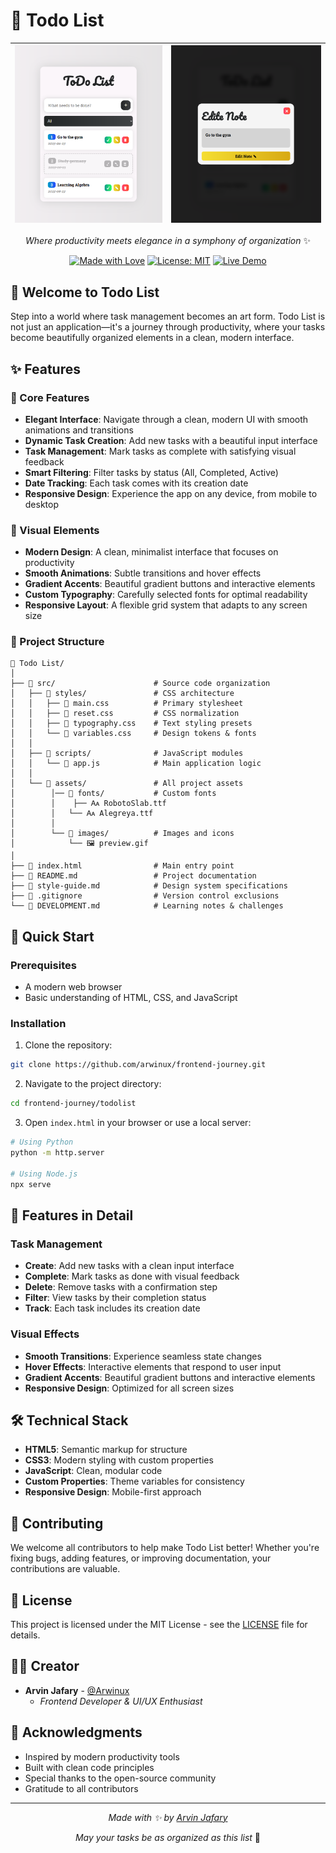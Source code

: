 # 📝 Todo List

<div align="center">


| ![Image 1](./src/assets/images/previewnote.png) | ![Image 2](./src/assets/images/editnote.png) |
|:----------------------:|:----------------------:|


_Where productivity meets elegance in a symphony of organization_ ✨

[![Made with Love](https://img.shields.io/badge/Made%20with-✨-ff69b4.svg)](https://github.com/arwinux)
[![License: MIT](https://img.shields.io/badge/License-MIT-yellow.svg)](https://opensource.org/licenses/MIT)
[![Live Demo](https://img.shields.io/badge/Live%20Demo-📝%20Todo%20List-blue)](https://arwinux.github.io/frontend-journey/02-junior/todolist/)

</div>

## 🎯 Welcome to Todo List

Step into a world where task management becomes an art form. Todo List is not just an application—it's a journey through productivity, where your tasks become beautifully organized elements in a clean, modern interface.

## ✨ Features

### 🌟 Core Features

- **Elegant Interface**: Navigate through a clean, modern UI with smooth animations and transitions
- **Dynamic Task Creation**: Add new tasks with a beautiful input interface
- **Task Management**: Mark tasks as complete with satisfying visual feedback
- **Smart Filtering**: Filter tasks by status (All, Completed, Active)
- **Date Tracking**: Each task comes with its creation date
- **Responsive Design**: Experience the app on any device, from mobile to desktop

### 🎨 Visual Elements

- **Modern Design**: A clean, minimalist interface that focuses on productivity
- **Smooth Animations**: Subtle transitions and hover effects
- **Gradient Accents**: Beautiful gradient buttons and interactive elements
- **Custom Typography**: Carefully selected fonts for optimal readability
- **Responsive Layout**: A flexible grid system that adapts to any screen size

### 🧩 Project Structure

```
📝 Todo List/
│
├── 📁 src/                      # Source code organization
│   ├── 📁 styles/               # CSS architecture
│   │   ├── 📄 main.css          # Primary stylesheet
│   │   ├── 📄 reset.css         # CSS normalization
│   │   ├── 📄 typography.css    # Text styling presets
│   │   └── 📄 variables.css     # Design tokens & fonts
│   │
│   ├── 📁 scripts/              # JavaScript modules
│   │   └── 📄 app.js            # Main application logic
│   │
│   └── 📁 assets/               # All project assets
│        │── 📁 fonts/           # Custom fonts
│        │    ├── 🗛 RobotoSlab.ttf
│        │   └── 🗛 Alegreya.ttf
│        │
│        └── 📁 images/          # Images and icons
│            └── 🖼️ preview.gif
│
├── 📄 index.html                # Main entry point
├── 📄 README.md                 # Project documentation
├── 📄 style-guide.md            # Design system specifications
├── 📄 .gitignore                # Version control exclusions
└── 📄 DEVELOPMENT.md            # Learning notes & challenges
```

## 🚀 Quick Start

### Prerequisites

- A modern web browser
- Basic understanding of HTML, CSS, and JavaScript

### Installation

1. Clone the repository:

```bash
git clone https://github.com/arwinux/frontend-journey.git
```

2. Navigate to the project directory:

```bash
cd frontend-journey/todolist
```

3. Open `index.html` in your browser or use a local server:

```bash
# Using Python
python -m http.server

# Using Node.js
npx serve
```

## 💫 Features in Detail

### Task Management

- **Create**: Add new tasks with a clean input interface
- **Complete**: Mark tasks as done with visual feedback
- **Delete**: Remove tasks with a confirmation step
- **Filter**: View tasks by their completion status
- **Track**: Each task includes its creation date

### Visual Effects

- **Smooth Transitions**: Experience seamless state changes
- **Hover Effects**: Interactive elements that respond to user input
- **Gradient Accents**: Beautiful gradient buttons and interactive elements
- **Responsive Design**: Optimized for all screen sizes

## 🛠️ Technical Stack

- **HTML5**: Semantic markup for structure
- **CSS3**: Modern styling with custom properties
- **JavaScript**: Clean, modular code
- **Custom Properties**: Theme variables for consistency
- **Responsive Design**: Mobile-first approach

## 🤝 Contributing

We welcome all contributors to help make Todo List better! Whether you're fixing bugs, adding features, or improving documentation, your contributions are valuable.

## 📝 License

This project is licensed under the MIT License - see the [LICENSE](LICENSE) file for details.

## 👨‍💻 Creator

- **Arvin Jafary** - [@Arwinux](https://github.com/arwinux)
  - _Frontend Developer & UI/UX Enthusiast_

## 🙏 Acknowledgments

- Inspired by modern productivity tools
- Built with clean code principles
- Special thanks to the open-source community
- Gratitude to all contributors

---

<div align="center">

_Made with ✨ by [Arvin Jafary](https://github.com/arwinux)_

_May your tasks be as organized as this list_ 📝

</div>
